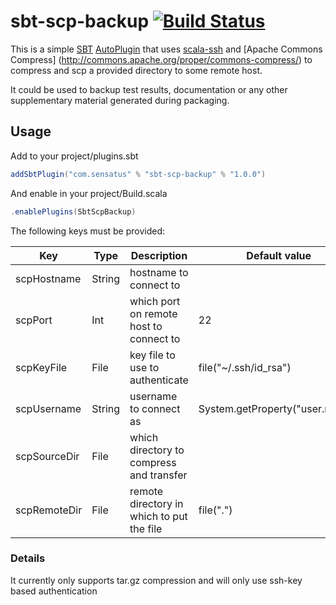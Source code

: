 # sbt-scp-backup [![Build Status](https://travis-ci.org/Sensatus/sbt-scp-backup.svg?branch=master)](https://travis-ci.org/Sensatus/sbt-scp-backup)

This is a simple [SBT](http://www.scala-sbt.org) [AutoPlugin](http://www.scala-sbt.org/0.13/docs/Plugins.html)
that uses [scala-ssh](https://github.com/sirthias/scala-ssh) and [Apache Commons Compress]
(http://commons.apache.org/proper/commons-compress/) to compress and scp a provided directory to 
some remote host.

It could be used to backup test results, documentation or any other supplementary material 
generated during packaging.


## Usage

Add to your project/plugins.sbt

```scala
addSbtPlugin("com.sensatus" % "sbt-scp-backup" % "1.0.0")
```

And enable in your project/Build.scala

```scala
.enablePlugins(SbtScpBackup)
```

The following keys must be provided:
    
 Key         | Type   |Description                                | Default value
-------------|--------|-------------------------------------------|----------------------
scpHostname  | String | hostname to connect to                    |
scpPort      | Int    | which port on remote host to connect to   | 22
scpKeyFile   | File   | key file to use to authenticate           | file("~/.ssh/id_rsa")
scpUsername  | String | username to connect as                    | System.getProperty("user.name")
scpSourceDir | File   | which directory to compress and transfer  | 
scpRemoteDir | File   | remote directory in which to put the file | file(".")


### Details

It currently only supports tar.gz compression and will only use ssh-key based authentication
